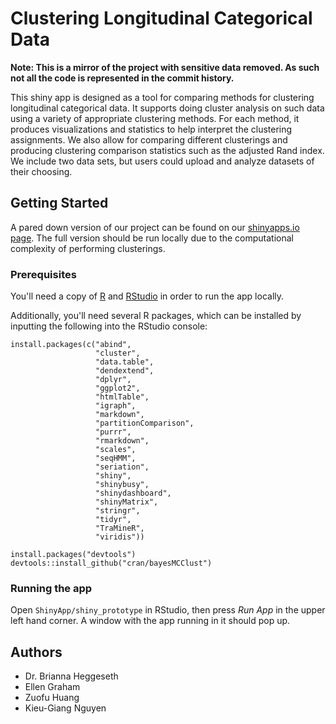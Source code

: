 # Clustering Longitudinal Categorical Data

**Note: This is a mirror of the project with sensitive data removed. As such not all the code is represented in the commit history.**

This shiny app is designed as a tool for comparing methods for clustering longitudinal categorical data. It supports doing cluster analysis on such data using a variety of appropriate clustering methods. For each method, it produces visualizations and statistics to help interpret the clustering assignments. We also allow for comparing different clusterings and producing clustering comparison statistics such as the adjusted Rand index. We include two data sets, but users could upload and analyze datasets of their choosing.

## Getting Started

A pared down version of our project can be found on our [shinyapps.io page](https://heggesethlab.shinyapps.io/ShinyApp/). The full version should be run locally due to the computational complexity of performing clusterings.

### Prerequisites  

You'll need a copy of [R](https://www.r-project.org/) and [RStudio](https://www.rstudio.com/) in order to run the app locally.  

Additionally, you'll need several R packages, which can be installed by inputting the following into the RStudio console:
```
install.packages(c("abind",
                   "cluster",
                   "data.table",
                   "dendextend",
                   "dplyr",
                   "ggplot2",
                   "htmlTable",
                   "igraph",
                   "markdown",
                   "partitionComparison",
                   "purrr",
                   "rmarkdown",
                   "scales",
                   "seqHMM",
                   "seriation",
                   "shiny",
                   "shinybusy",
                   "shinydashboard",
                   "shinyMatrix",
                   "stringr",
                   "tidyr",
                   "TraMineR",
                   "viridis"))

install.packages("devtools")
devtools::install_github("cran/bayesMCClust")
```

### Running the app

Open `ShinyApp/shiny_prototype` in RStudio, then press *Run App* in the upper left hand corner. A window with the app running in it should pop up.


## Authors
* Dr. Brianna Heggeseth
* Ellen Graham
* Zuofu Huang
* Kieu-Giang Nguyen

